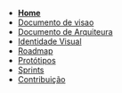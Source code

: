 <!-- docs/_sidebar.md -->

- [**Home**](README.md)
- [Documento de visao](/docs/Documento_de_Visao.md)
- [Documento de Arquiteura](/docs/Documento_de_Arquitetura.md)
- [Identidade Visual]()
- [Roadmap](/docs/Roadmap.md)
- [Protótipos]()
- [Sprints]()
- [Contribuição]()